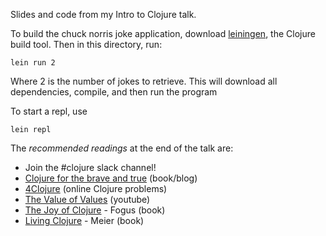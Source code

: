 Slides and code from my Intro to Clojure talk.

To build the chuck norris joke application, download [leiningen](https://github.com/technomancy/leiningen), the Clojure build tool. Then in this directory, run:

```
lein run 2
```

Where 2 is the number of jokes to retrieve. This will download all dependencies, compile, and then run the program

To start a repl, use

```
lein repl
```

The *recommended readings* at the end of the talk are:

- Join the #clojure slack channel!
- [Clojure for the brave and true](http://www.braveclojure.com/) (book/blog)
- [4Clojure](4clojure.org) (online Clojure problems)
- [The Value of Values](https://www.youtube.com/watch?v=-6BsiVyC1kM) (youtube)
- [The Joy of Clojure](http://www.joyofclojure.com/) - Fogus (book)
- [Living Clojure](http://shop.oreilly.com/product/0636920034292.do) - Meier (book)